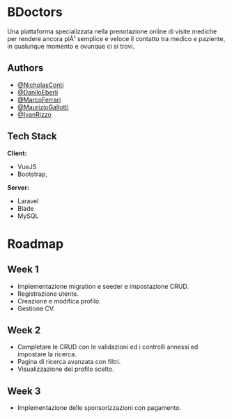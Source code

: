 # BDoctors

Una piattaforma specializzata nella prenotazione online di visite mediche per rendere ancora piÃ¹ semplice e veloce il contatto tra medico e paziente, in qualunque momento e ovunque ci si trovi.

## Authors

- [@NicholasConti](https://github.com/NicholasConti)
- [@DaniloEberli](https://github.com/daniloeberli)
- [@MarcoFerrari](https://github.com/FerrariMarc0)
- [@MaurizioGallotti](https://github.com/Th4Dude)
- [@IvanRizzo](https://www.github.com/IvanRizzo28)
## Tech Stack

**Client:** 
- VueJS
- Bootstrap,

**Server:** 
- Laravel
- Blade
- MySQL

# Roadmap
## Week 1

- Implementazione migration e seeder e impostazione CRUD.
- Registrazione utente.
- Creazione e modifica profilo.
- Gestione CV.

## Week 2

- Completare le CRUD con le validazioni ed i controlli annessi ed impostare la ricerca.
- Pagina di ricerca avanzata con filtri.
- Visualizzazione del profilo scelto.

## Week 3

- Implementazione delle sponsorizzazioni con pagamento.
